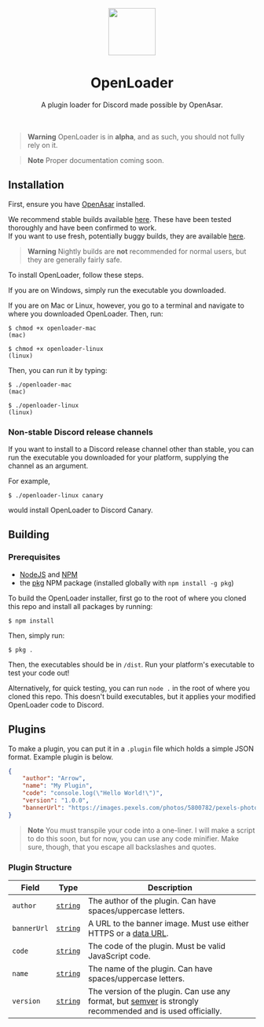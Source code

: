 <div align="center"><img width="96" height="96" src="https://user-images.githubusercontent.com/81983357/205460116-462ec6c5-3954-41d2-9782-373ec5aa4a01.png" /><h1>OpenLoader</h1></div>

<div align="center">A plugin loader for Discord made possible by OpenAsar.</div><br><br>

> **Warning** OpenLoader is in **alpha**, and as such, you should not fully rely on it.

> **Note** Proper documentation coming soon.

## Installation
First, ensure you have [OpenAsar](https://openasar.dev) installed.

We recommend stable builds available [here](https://github.com/WorriedArrow/OpenLoader/releases/stable). These have been tested thoroughly and have been confirmed to work.<br>
If you want to use fresh, potentially buggy builds, they are available [here](https://github.com/WorriedArrow/OpenLoader/releases/nightly).
> **Warning** Nightly builds are **not** recommended for normal users, but they are generally fairly safe.


To install OpenLoader, follow these steps.

If you are on Windows, simply run the executable you downloaded.

If you are on Mac or Linux, however, you go to a terminal and navigate to where you downloaded OpenLoader. Then, run:
```
$ chmod +x openloader-mac
(mac)

$ chmod +x openloader-linux
(linux)
```
Then, you can run it by typing:
```
$ ./openloader-mac
(mac)

$ ./openloader-linux
(linux)
```

### Non-stable Discord release channels
If you want to install to a Discord release channel other than stable, you can run the executable you downloaded for your platform, supplying the channel as an argument.

For example,
```
$ ./openloader-linux canary
```
would install OpenLoader to Discord Canary.

## Building
### Prerequisites
- [NodeJS](https://nodejs.org) and [NPM](https://npmjs.org)
- the [pkg](https://npmjs.org/package/pkg) NPM package (installed globally with `npm install -g pkg`)

To build the OpenLoader installer, first go to the root of where you cloned this repo and install all packages by running:
```
$ npm install
```
Then, simply run:
```
$ pkg .
```
Then, the executables should be in `/dist`. Run your platform's executable to test your code out!

Alternatively, for quick testing, you can run `node .` in the root of where you cloned this repo.
This doesn't build executables, but it applies your modified OpenLoader code to Discord.

## Plugins
To make a plugin, you can put it in a `.plugin` file which holds a simple JSON format. Example plugin is below.
```json
{
    "author": "Arrow",
    "name": "My Plugin",
    "code": "console.log(\"Hello World!\")",
    "version": "1.0.0",
    "bannerUrl": "https://images.pexels.com/photos/5800782/pexels-photo-5800782.jpeg"
}
```
> **Note** You must transpile your code into a one-liner. I will make a script to do this soon, but for now, you can use any code minifier. Make sure, though, that you escape all backslashes and quotes.

### Plugin Structure

|Field|Type|Description|
|-|-|-|
|`author`|[`string`](https://developer.mozilla.org/en-US/docs/Web/JavaScript/Reference/Global_Objects/String)|The author of the plugin. Can have spaces/uppercase letters.|
|`bannerUrl`|[`string`](https://developer.mozilla.org/en-US/docs/Web/JavaScript/Reference/Global_Objects/String)|A URL to the banner image. Must use either HTTPS or a [data URL](https://developer.mozilla.org/en-US/docs/Web/HTTP/Basics_of_HTTP/Data_URLs).|
|`code`|[`string`](https://developer.mozilla.org/en-US/docs/Web/JavaScript/Reference/Global_Objects/String)|The code of the plugin. Must be valid JavaScript code.|
|`name`|[`string`](https://developer.mozilla.org/en-US/docs/Web/JavaScript/Reference/Global_Objects/String)|The name of the plugin. Can have spaces/uppercase letters.|
|`version`|[`string`](https://developer.mozilla.org/en-US/docs/Web/JavaScript/Reference/Global_Objects/String)|The version of the plugin. Can use any format, but [semver](https://semver.org) is strongly recommended and is used officially.|
